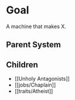 # Goal
A machine that makes X.
## Parent System

## Children
- [[Unholy Antagonists]]
- [[jobs/Chaplain]]
- [[traits/Atheist]]


